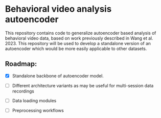 # Behavioral video analysis autoencoder

This repository contains code to generalize autoencoder based analysis of behavioral video data, based on work previously described in Wang et al. 2023. This repository will be used to develop a standalone version of an autoencoder which would be more easily applicable to other datasets. 

## Roadmap: 
- [X] Standalone backbone of autoencoder model.
- [ ] Different architecture variants as may be useful for multi-session data recordings
- [ ] Data loading modules
- [ ] Preprocessing workflows

